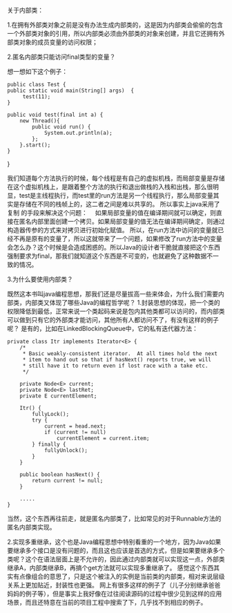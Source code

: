 关于内部类：

1.在拥有外部类对象之前是没有办法生成内部类的，这是因为内部类会偷偷的包含一个外部类对象的引用，所以内部类必须由外部类的对象来创建，并且它还拥有外部类对象的成员变量的访问权限；

2.匿名内部类只能访问final类型的变量？

想一想如下这个例子：

    public class Test {
    public static void main(String[] args)  {
         test(11);
    }
     
    public void test(final int a) {
        new Thread(){
            public void run() {
                System.out.println(a);
            };
        }.start();
    }
}

我们知道每个方法执行的时候，每个线程是有自己的虚拟机栈，而局部变量是存储在这个虚拟机栈上，是跟着整个方法的执行和退出做栈的入栈和出栈，那么很明显，test是主线程执行，而test里的run方法是另一个线程执行，那么局部变量其实是存储在不同的栈帧上的，这二者之间是难以共享的。
所以事实上java采用了 复制  的手段来解决这个问题：
　如果局部变量的值在编译期间就可以确定，则直接在匿名内部里面创建一个拷贝。如果局部变量的值无法在编译期间确定，则通过构造器传参的方式来对拷贝进行初始化赋值。
所以，在run方法中访问的变量就已经不再是原有的变量了，所以这就带来了一个问题，如果修改了run方法中的变量会怎么办？这个时候是会造成困惑的。所以Java的设计者干脆就直接把这个东西强制要求为final，那我们就知道这个东西是不可变的，也就避免了这种数据不一致的情况。


3.为什么要使用内部类？

既然这本书叫java编程思想，那我们还是尽量拔高一些来体会，为什么我们需要内部类，内部类又体现了哪些Java的编程哲学呢？
1.封装思想的体现，把一个类的权限降低到最低，正常来说一个类起码来说是包内其他类都可以访问的，而内部类可以做到只有它的外部类才能访问，其他所有人都访问不了，有没有这样的例子呢？
是有的，比如在LinkedBlockingQueue中，它的私有迭代器方法：

    private class Itr implements Iterator<E> {
        /*
         * Basic weakly-consistent iterator.  At all times hold the next
         * item to hand out so that if hasNext() reports true, we will
         * still have it to return even if lost race with a take etc.
         */

        private Node<E> current;
        private Node<E> lastRet;
        private E currentElement;

        Itr() {
            fullyLock();
            try {
                current = head.next;
                if (current != null)
                    currentElement = current.item;
            } finally {
                fullyUnlock();
            }
        }

        public boolean hasNext() {
            return current != null;
        }

        .....
    }

当然，这个东西再往前走，就是匿名内部类了，比如常见的对于Runnable方法的匿名内部类实现。


2.实现多重继承，这个也是Java编程思想中特别看重的一个地方，因为Java如果要继承多个接口是没有问题的，而且这也应该是首选的方式，但是如果要继承多个类呢？这个在语法层面上是不允许的，因此通过内部类就可以实现这一点，外部类继承A，内部类继承B，再搞个get方法就可以实现多重继承了。
感觉这个东西其实有点像组合的意思了，只是这个被注入的实例是当前类的内部类，相对来说层级关系上更加贴近，封装性也更强。
网上有很多这样的例子了（儿子分别继承爸爸妈妈的例子等），但是事实上我好像在过往阅读源码的过程中很少见到这样的应用场景，而且还特意在当前的项目工程中搜索了下，几乎找不到相应的例子。


